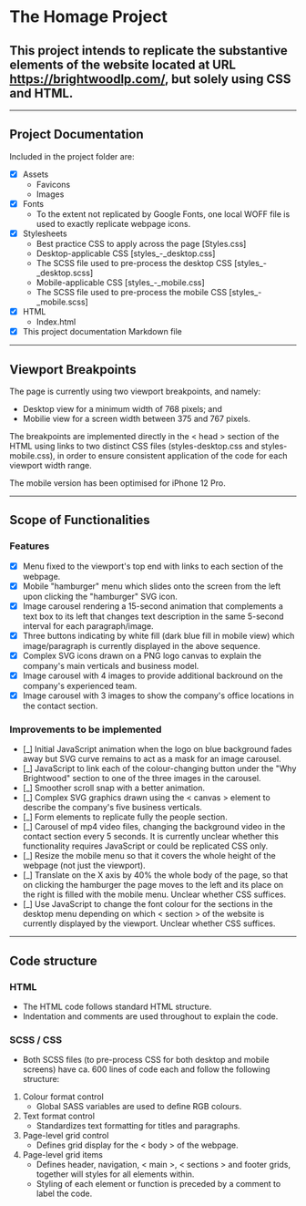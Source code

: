 # The Homage Project

## This project intends to replicate the substantive elements of the website located at URL https://brightwoodlp.com/, but solely using CSS and HTML. 

---

## Project Documentation

Included in the project folder are:

- [x] Assets
    - Favicons
    - Images
- [x] Fonts
    - To the extent not replicated by Google Fonts, one local WOFF file is used to exactly replicate webpage icons.
- [x] Stylesheets
    - Best practice CSS to apply across the page [Styles.css]
    - Desktop-applicable CSS [styles_-_desktop.css]
    - The SCSS file used to pre-process the desktop CSS [styles_-_desktop.scss]
    - Mobile-applicable CSS [styles_-_mobile.css]
    - The SCSS file used to pre-process the mobile CSS [styles_-_mobile.scss]
- [x] HTML
    - Index.html
- [x] This project documentation Markdown file

---

## Viewport Breakpoints

The page is currently using two viewport breakpoints, and namely:
- Desktop view for a minimum width of 768 pixels; and
- Mobilie view for a screen width between 375 and 767 pixels. 

The breakpoints are implemented directly in the < head > section of the HTML using links to two distinct CSS files (styles-desktop.css and styles-mobile.css), in order to ensure consistent application of the code for each viewport width range.

The mobile version has been optimised for iPhone 12 Pro.

---

## Scope of Functionalities

### Features
- [x] Menu fixed to the viewport's top end with links to each section of the webpage. 
- [x] Mobile "hamburger" menu which slides onto the screen from the left upon clicking the "hamburger" SVG icon. 
- [x] Image carousel rendering a 15-second animation that complements a text box to its left that changes text description in the same 5-second interval for each paragraph/image. 
- [x] Three buttons indicating by white fill (dark blue fill in mobile view) which image/paragraph is currently displayed in the above sequence. 
- [x] Complex SVG icons drawn on a PNG logo canvas to explain the company's main verticals and business model. 
- [x] Image carousel with 4 images to provide additional backround on the company's experienced team. 
- [x] Image carousel with 3 images to show the company's office locations in the contact section. 

### Improvements to be implemented
- [_] Initial JavaScript animation when the logo on blue background fades away but SVG curve remains to act as a mask for an image carousel.
- [_] JavaScript to link each of the colour-changing button under the "Why Brightwood" section to one of the three images in the carousel.
- [_] Smoother scroll snap with a better animation.
- [_] Complex SVG graphics drawn using the < canvas > element to describe the company's five business verticals.
- [_] Form elements to replicate fully the people section.
- [_] Carousel of mp4 video files, changing the background video in the contact section every 5 seconds. It is currently unclear whether this functionality requires JavaScript or could be replicated CSS only. 
- [_] Resize the mobile menu so that it covers the whole height of the webpage (not just the viewport).
- [_] Translate on the X axis by 40% the whole body of the page, so that on clicking the hamburger the page moves to the left and its place on the right is filled with the mobile menu. Unclear whether CSS suffices. 
- [_] Use JavaScript to change the font colour for the sections in the desktop menu depending on which < section > of the website is currently displayed by the viewport. Unclear whether CSS suffices. 

---

## Code structure

### HTML
- The HTML code follows standard HTML structure. 
- Indentation and comments are used throughout to explain the code. 

### SCSS / CSS
- Both SCSS files (to pre-process CSS for both desktop and mobile screens) have ca. 600 lines of code each and follow the following structure: 
1. Colour format control
    - Global SASS variables are used to define RGB colours.
2. Text format control
    - Standardizes text formatting for titles and paragraphs.
3. Page-level grid control
    - Defines grid display for the < body > of the webpage.
4. Page-level grid items
    - Defines header, navigation, < main >, < sections > and footer grids, together will styles for all elements within.  
    - Styling of each element or function is preceded by a comment to label the code.













